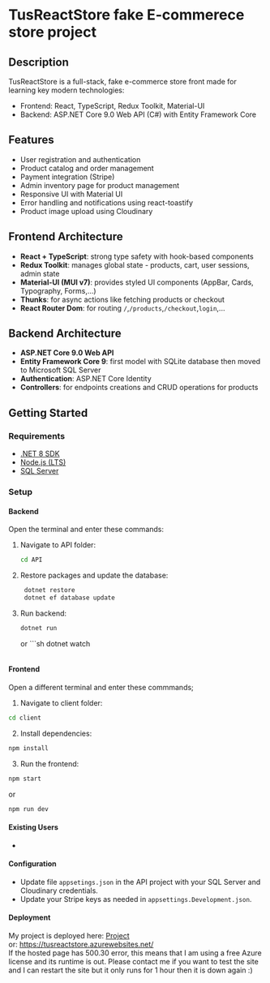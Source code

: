 # TusReactStore fake E-commerece store project
## Description
TusReactStore is a full-stack, fake e-commerce store front made for learning key modern technologies:
- Frontend: React, TypeScript, Redux Toolkit, Material-UI
- Backend: ASP.NET Core 9.0 Web API (C#) with Entity Framework Core

## Features
- User registration and authentication
- Product catalog and order management
- Payment integration (Stripe)
- Admin inventory page for product management
- Responsive UI with Material UI
- Error handling and notifications using react-toastify
- Product image upload using Cloudinary

## Frontend Architecture
- **React + TypeScript**: strong type safety with hook-based components
- **Redux Toolkit**: manages global state - products, cart, user sessions, admin state
- **Material-UI (MUI v7)**: provides styled UI components (AppBar, Cards, Typography, Forms,...)
- **Thunks**: for async actions like fetching products or checkout
- **React Router Dom**: for routing `/`,`/products`,`/checkout`,`login`,...

## Backend Architecture
- **ASP.NET Core 9.0 Web API**
- **Entity Framework Core 9**: first model with SQLite database then moved to Microsoft SQL Server
- **Authentication**: ASP.NET Core Identity
- **Controllers**: for endpoints creations and CRUD operations for products

## Getting Started

### Requirements

- [.NET 8 SDK](https://dotnet.microsoft.com/download)
- [Node.js (LTS)](https://nodejs.org/)
- [SQL Server](https://www.microsoft.com/en-us/sql-server/sql-server-downloads)

### Setup

#### Backend

Open the terminal and enter these commands:

1. Navigate to API folder:
    ```sh
    cd API
    ```
2. Restore packages and update the database:
   ```sh
    dotnet restore
    dotnet ef database update
    ```
3. Run backend:
    ```sh
    dotnet run
    ```
    or
       ```sh
    dotnet watch
    ```

#### Frontend

Open a different terminal and enter these commmands;

1. Navigate to client folder:
  ```sh
  cd client
  ```
2. Install dependencies:
  ```sh
  npm install
  ```
3. Run the frontend:
  ```sh
  npm start
  ```
  or
  ```sh
  npm run dev
  ```
#### Existing Users
- 

#### Configuration

- Update file `appsetings.json` in the API project with your SQL Server and Cloudinary credentials.
- Update your Stripe keys as needed in `appsettings.Development.json`.  

#### Deployment

My project is deployed here: [Project](https://tusreactstore.azurewebsites.net/)  
or: https://tusreactstore.azurewebsites.net/  
If the hosted page has 500.30 error, this means that I am using a free Azure license and its runtime is out. Please contact me if you want to test the site and I can restart the site but it only runs for 1 hour then it is down again :)
